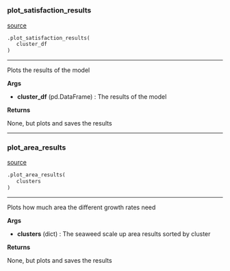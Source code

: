 #


### plot_satisfaction_results
[source](https://github.com/allfed/Seaweed-Upscaling-Model/blob/master/src/plotter.py/#L10)
```python
.plot_satisfaction_results(
   cluster_df
)
```

---
Plots the results of the model

**Args**

* **cluster_df** (pd.DataFrame) : The results of the model


**Returns**

None, but plots and saves the results

----


### plot_area_results
[source](https://github.com/allfed/Seaweed-Upscaling-Model/blob/master/src/plotter.py/#L56)
```python
.plot_area_results(
   clusters
)
```

---
Plots how much area the different growth rates need

**Args**

* **clusters** (dict) : The seaweed scale up area results sorted by cluster


**Returns**

None, but plots and saves the results
